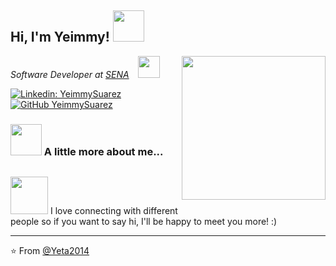 <h2> Hi, I'm Yeimmy! <img src="https://media.giphy.com/media/mGcNjsfWAjY5AEZNw6/giphy.gif" width="50"></h2>
<img align='right' src="https://media.giphy.com/media/ieyl9zmCjO4b4t6qoY/giphy.gif" width="230">
<p><em>
    Software Developer at 
    <a href="https://oferta.senasofiaplus.edu.co/sofia-oferta/inicio-sofia-plus.html?ctr=registrado">SENA</a>
    <img src="https://media.giphy.com/media/fYSnHlufseco8Fh93Z/giphy.gif" width="35" style="margin-left: 10px;">
</em></p>


[![Linkedin: YeimmySuarez](https://img.shields.io/badge/-YeimmySuarez-blue?style=flat-square&logo=Linkedin&logoColor=white&link=https://www.linkedin.com/in/yeimmy-tatiana-suarez-quintero-01b5b6270/)](https://www.linkedin.com/in/yeimmy-tatiana-suarez-quintero-01b5b6270/)
[![GitHub YeimmySuarez](https://img.shields.io/github/followers/Yeta2014?label=follow&style=social)](https://github.com/Yeta2014)


### <img src="https://media.giphy.com/media/VgCDAzcKvsR6OM0uWg/giphy.gif" width="50"> A little more about me...  

```javascript

```

<img src="https://media.giphy.com/media/LnQjpWaON8nhr21vNW/giphy.gif" width="60"> I love connecting with different people so if you want to say hi, I'll be happy to meet you more! :)

---

⭐️ From [@Yeta2014](https://github.com/Yeta2014)

